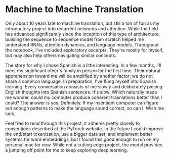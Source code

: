 # Machine to Machine Translation

Only about 10 years late to machine translation, but still a ton of fun as my introductory project
into recurrent networks and attention. While the field has advanced significantly since the inception of this type of architecture, building the sequence to sequence model from scratch helped me understand RNNs, attention dynamics, and language models. Throughout the notebook, I've included exploratory excerpts. They're mostly for myself, but may also help others navigating similar concepts.

The story for why I chose Spanish is a little interesting. In a few months, I'll meet my significant other's family in person for the first time. Their natural apprehension toward me will be amplified by another factor: we do not share a common language. In preparation, I've flung myself into Spanish learning. Every conversation consists of me slowly and deliberately piecing English thoughts into Spanish sentences. It's slow. Which naturally made me wonder, could my computer produce coherent trasnlations better than I could? The answer is yes. Definitely. If my insentient computer can figure out enough patterns to make the language sound correct, so can I. Wish me luck.

Feel free to read through this project, it adheres pretty closely to conventions described at the PyTorch website. In the future I could improve the end/start tokenization, use a bigger data set, and implement better systems for word embeddings, but I found this good enough to run on my personal mac for now. While not a cutting edge project, the model provides a jumping off point for me to keep exploring deep learning.